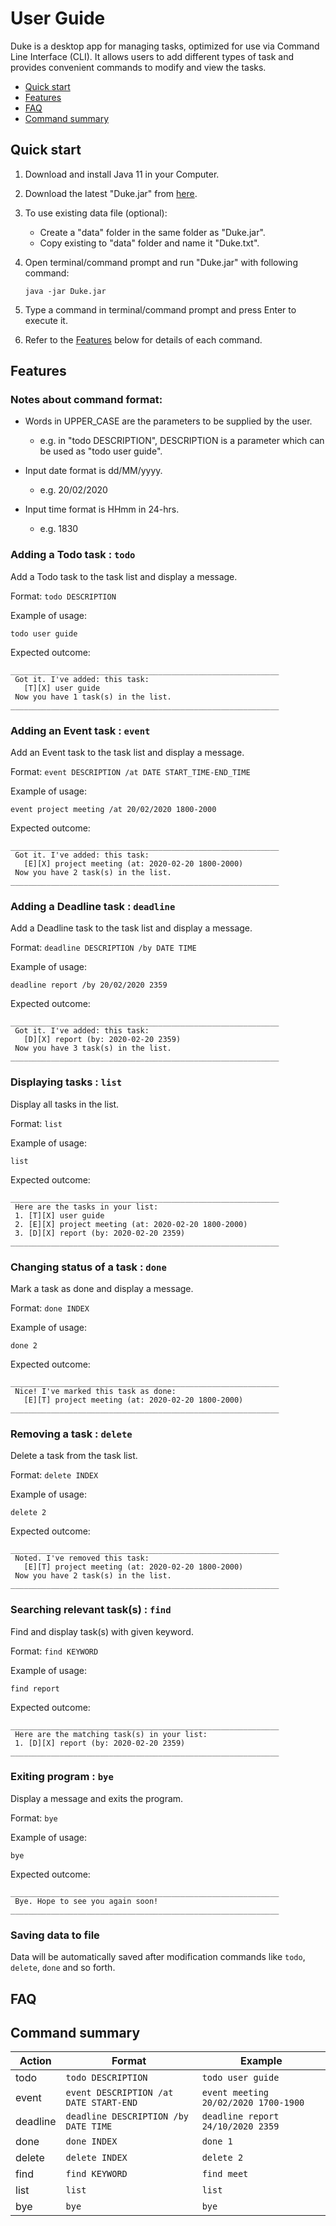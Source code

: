 # User Guide

Duke is a desktop app for managing tasks, optimized for use via Command Line Interface (CLI).
It allows users to add different types of task and provides convenient commands to modify and 
view the tasks.

- [Quick start](#Quick-start)
- [Features](#Features)
- [FAQ](#FAQ)
- [Command summary](#Command-summary)

## Quick start

1. Download and install Java 11 in your Computer.

2. Download the latest "Duke.jar" from [here](https://github.com/QX-CHEN/ip/releases/download/A-Jar/Duke.jar).

3. To use existing data file (optional):
    - Create a "data" folder in the same folder as "Duke.jar".
    - Copy existing to "data" folder and name it "Duke.txt".

4. Open terminal/command prompt and run "Duke.jar" with following command:

    `java -jar Duke.jar`

5. Type a command in terminal/command prompt and press Enter to execute it.

6. Refer to the [Features](#features) below for details of each command.

## Features 

### Notes about command format:
- Words in UPPER_CASE are the parameters to be supplied by the user. 
    - e.g. in "todo DESCRIPTION", DESCRIPTION is a parameter which can be used 
      as "todo user guide".
    
- Input date format is dd/MM/yyyy.
    - e.g. 20/02/2020
      
- Input time format is HHmm in 24-hrs.
    - e.g. 1830

### Adding a Todo task : `todo`

Add a Todo task to the task list and display a message.

Format: `todo DESCRIPTION`

Example of usage: 

`todo user guide`

Expected outcome:

	____________________________________________________________
	 Got it. I've added: this task:
	   [T][X] user guide
	 Now you have 1 task(s) in the list.
	____________________________________________________________

### Adding an Event task : `event`

Add an Event task to the task list and display a message.

Format: `event DESCRIPTION /at DATE START_TIME-END_TIME`

Example of usage: 

`event project meeting /at 20/02/2020 1800-2000`

Expected outcome:

	____________________________________________________________
	 Got it. I've added: this task:
	   [E][X] project meeting (at: 2020-02-20 1800-2000)
	 Now you have 2 task(s) in the list.
	____________________________________________________________

### Adding a Deadline task : `deadline`

Add a Deadline task to the task list and display a message.

Format: `deadline DESCRIPTION /by DATE TIME`

Example of usage: 

`deadline report /by 20/02/2020 2359`

Expected outcome:

	____________________________________________________________
	 Got it. I've added: this task:
	   [D][X] report (by: 2020-02-20 2359)
	 Now you have 3 task(s) in the list.
	____________________________________________________________

### Displaying tasks : `list` 

Display all tasks in the list.

Format: `list`

Example of usage: 

`list`

Expected outcome:

	____________________________________________________________
	 Here are the tasks in your list:
	 1. [T][X] user guide
	 2. [E][X] project meeting (at: 2020-02-20 1800-2000)
	 3. [D][X] report (by: 2020-02-20 2359)
	____________________________________________________________

### Changing status of a task : `done`

Mark a task as done and display a message.

Format: `done INDEX`

Example of usage: 

`done 2`

Expected outcome:

	____________________________________________________________
	 Nice! I've marked this task as done:
	   [E][T] project meeting (at: 2020-02-20 1800-2000)
	____________________________________________________________

### Removing a task : `delete`

Delete a task from the task list.

Format: `delete INDEX`

Example of usage: 

`delete 2`

Expected outcome:

	____________________________________________________________
	 Noted. I've removed this task:
	   [E][T] project meeting (at: 2020-02-20 1800-2000)
	 Now you have 2 task(s) in the list.
	____________________________________________________________

### Searching relevant task(s) : `find`

Find and display task(s) with given keyword.

Format: `find KEYWORD`

Example of usage: 

`find report`

Expected outcome:

	____________________________________________________________
	 Here are the matching task(s) in your list:
	 1. [D][X] report (by: 2020-02-20 2359)
	____________________________________________________________

### Exiting program : `bye`

Display a message and exits the program.

Format: `bye`

Example of usage: 

`bye`

Expected outcome:

	____________________________________________________________
	 Bye. Hope to see you again soon!
	____________________________________________________________
	
### Saving data to file

Data will be automatically saved after modification commands like 
`todo`, `delete`, `done` and so forth.

## FAQ

## Command summary

Action | Format | Example
------ | ------ | -------
todo | `todo DESCRIPTION` | `todo user guide`
event | `event DESCRIPTION /at DATE START-END` | `event meeting 20/02/2020 1700-1900`
deadline | `deadline DESCRIPTION /by DATE TIME` | `deadline report 24/10/2020 2359`
done | `done INDEX` | `done 1`
delete | `delete INDEX` | `delete 2`
find | `find KEYWORD` | `find meet`
list | `list` | `list`
bye | `bye` | `bye`

